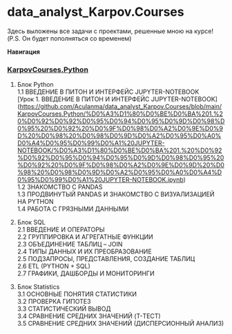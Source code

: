 # data_analyst_Karpov.Courses

Здесь выложены все задачи с проектами, решенные мною на курсе! (P.S. Он будет пополняться со временем)

**Навигация**  

### [KarpovCourses.Python](https://github.com/Aculanma/data_analyst_Karpov.Courses/tree/main/KarpovCourses.Python)
1. Блок Python  
  1.1 ВВЕДЕНИЕ В ПИТОН И ИНТЕРФЕЙС JUPYTER-NOTEBOOK  
  [Урок 1. ВВЕДЕНИЕ В ПИТОН И ИНТЕРФЕЙС JUPYTER-NOTEBOOK] (https://github.com/Aculanma/data_analyst_Karpov.Courses/blob/main/KarpovCourses.Python/%D0%A3%D1%80%D0%BE%D0%BA%201.%20%D0%92%D0%92%D0%95%D0%94%D0%95%D0%9D%D0%98%D0%95%20%D0%92%20%D0%9F%D0%98%D0%A2%D0%9E%D0%9D%20%D0%98%20%D0%98%D0%9D%D0%A2%D0%95%D0%A0%D0%A4%D0%95%D0%99%D0%A1%20JUPYTER-NOTEBOOK/%D0%A3%D1%80%D0%BE%D0%BA%201.%20%D0%92%D0%92%D0%95%D0%94%D0%95%D0%9D%D0%98%D0%95%20%D0%92%20%D0%9F%D0%98%D0%A2%D0%9E%D0%9D%20%D0%98%20%D0%98%D0%9D%D0%A2%D0%95%D0%A0%D0%A4%D0%95%D0%99%D0%A1%20JUPYTER-NOTEBOOK.ipynb)      
  1.2 ЗНАКОМСТВО С PANDAS  
  1.3 ПРОДВИНУТЫЙ PANDAS И ЗНАКОМСТВО С ВИЗУАЛИЗАЦИЕЙ НА PYTHON  
  1.4 РАБОТА С ГРЯЗНЫМИ ДАННЫМИ  

2. Блок SQL  
  2.1 ВВЕДЕНИЕ И ОПЕРАТОРЫ  
  2.2 ГРУППИРОВКА И АГРЕГАТНЫЕ ФУНКЦИИ  
  2.3 ОБЪЕДИНЕНИЕ ТАБЛИЦ – JOIN  
  2.4 ТИПЫ ДАННЫХ И ИХ ПРЕОБРАЗОВАНИЕ  
  2.5 ПОДЗАПРОСЫ, ПРЕДСТАВЛЕНИЯ, СОЗДАНИЕ ТАБЛИЦ  
  2.6 ETL (PYTHON + SQL)  
  2.7 ГРАФИКИ, ДАШБОРДЫ И МОНИТОРИНГИ
  
3. Блок Statistics  
  3.1 ОСНОВНЫЕ ПОНЯТИЯ СТАТИСТИКИ  
  3.2 ПРОВЕРКА ГИПОТЕЗ  
  3.3 СТАТИСТИЧЕСКИЙ ВЫВОД  
  3.4 СРАВНЕНИЕ СРЕДНИХ ЗНАЧЕНИЙ (T-ТЕСТ)  
  3.5 СРАВНЕНИЕ СРЕДНИХ ЗНАЧЕНИЙ (ДИСПЕРСИОННЫЙ АНАЛИЗ)  
  
